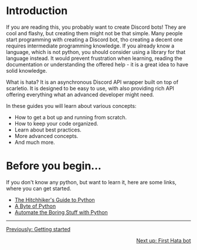 # Introduction

If you are reading this, you probably want to create Discord bots! They are cool and flashy, but creating them might
not be that simple. Many people start programming with creating a Discord bot, tho creating a decent one requires
intermediate programming knowledge. If you already know a language, which is not python, you should consider using a
library for that language instead. It would prevent frustration when learning, reading the documentation or
understanding the offered help - it is a great idea to have solid knowledge.

What is hata? It is an asynchronous Discord API wrapper built on top of scarletio. It is designed to be easy to use,
with also providing rich API offering everything what an advanced developer might need.

In these guides you will learn about various concepts:

- How to get a bot up and running from scratch.
- How to keep your code organized.
- Learn about best practices.
- More advanced concepts.
- And much more.

# Before you begin...

If you don't know any python, but want to learn it, here are some links, where you can get started.

- [The Hitchhiker's Guide to Python](https://docs.python-guide.org/)
- [A Byte of Python](https://python.swaroopch.com/)
- [Automate the Boring Stuff with Python](https://automatetheboringstuff.com/)

----

<p align="left">
    <a href="./getting_started.md">Previously: Getting started</a>
</p>

<p align="right">
    <a href="./first_bot.md">Next up: First Hata bot</a>
</p>
